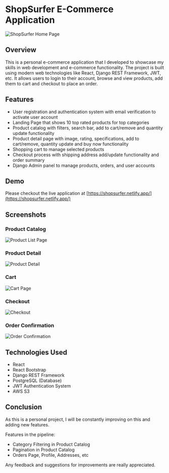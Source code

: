 # ShopSurfer E-Commerce Application

![ShopSurfer Home Page](https://shopsurfer.s3.ap-south-1.amazonaws.com/screenshots/shopsurfer.png)

## Overview

This is a personal e-commerce application that I developed to showcase my skills in web development and e-commerce functionality. The project is built using modern web technologies like React, Django REST Framework, JWT, etc. It allows users to login to their account, browse and view products, add them to cart and checkout to place an order.

## Features

- User registration and authentication system with email verification to activate user account
- Landing Page that shows 10 top rated products for top categories
- Product catalog with filters, search bar, add to cart/remove and quantity update functionality
- Product detail page with image, rating, specifications, add to cart/remove, quantity update and buy now functionality
- Shopping cart to manage selected products
- Checkout process with shipping address add/update functionality and order summary
- Django Admin panel to manage products, orders, and user accounts

## Demo

Please checkout the live application at [https://shopsurfer.netlify.app/](https://shopsurfer.netlify.app/)

## Screenshots

### Product Catalog

![Product List Page](https://shopsurfer.s3.ap-south-1.amazonaws.com/screenshots/products.png)

### Product Detail

![Product Detail](https://shopsurfer.s3.ap-south-1.amazonaws.com/screenshots/productdetail.png)

### Cart

![Cart Page](https://shopsurfer.s3.ap-south-1.amazonaws.com/screenshots/cart.png)

### Checkout

![Checkout](https://shopsurfer.s3.ap-south-1.amazonaws.com/screenshots/checkout.png)

### Order Confirmation

![Order Confirmation](https://shopsurfer.s3.ap-south-1.amazonaws.com/screenshots/confirmation.png)

## Technologies Used

- React
- React Bootstrap
- Django REST Framework
- PostgreSQL (Database)
- JWT Authentication System
- AWS S3

## Conclusion

As this is a personal project, I will be constantly improving on this and adding new features.

Features in the pipeline:

- Category Filtering in Product Catalog
- Pagination in Product Catalog
- Orders Page, Profile, Addresses, etc

Any feedback and suggestions for improvements are really appreciated.
